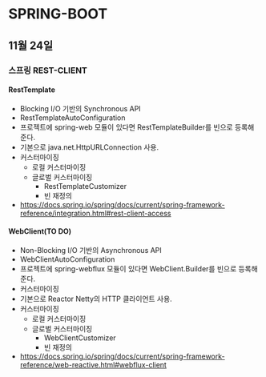 # SPRING-BOOT

## 11월 24일

### 스프링 REST-CLIENT

#### RestTemplate
* Blocking I/O 기반의 Synchronous API
* RestTemplateAutoConfiguration
* 프로젝트에 spring-web 모듈이 있다면 RestTemplateBuilder를 빈으로 등록해 준다.
* 기본으로 java.net.HttpURLConnection 사용.
* 커스터마이징
  * 로컬 커스터마이징
  * 글로벌 커스터마이징
    * RestTemplateCustomizer
    * 빈 재정의
* https://docs.spring.io/spring/docs/current/spring-framework-reference/integration.html#rest-client-access
 
#### WebClient(TO DO)
* Non-Blocking I/O 기반의 Asynchronous API
* WebClientAutoConfiguration
* 프로젝트에 spring-webflux 모듈이 있다면 WebClient.Builder를 빈으로 등록해 준다.
* 커스터마이징
* 기본으로 Reactor Netty의 HTTP 클라이언트 사용.
* 커스터마이징
  * 로컬 커스터마이징
  * 글로벌 커스터마이징
    * WebClientCustomizer  
    * 빈 재정의
* https://docs.spring.io/spring/docs/current/spring-framework-reference/web-reactive.html#webflux-client



